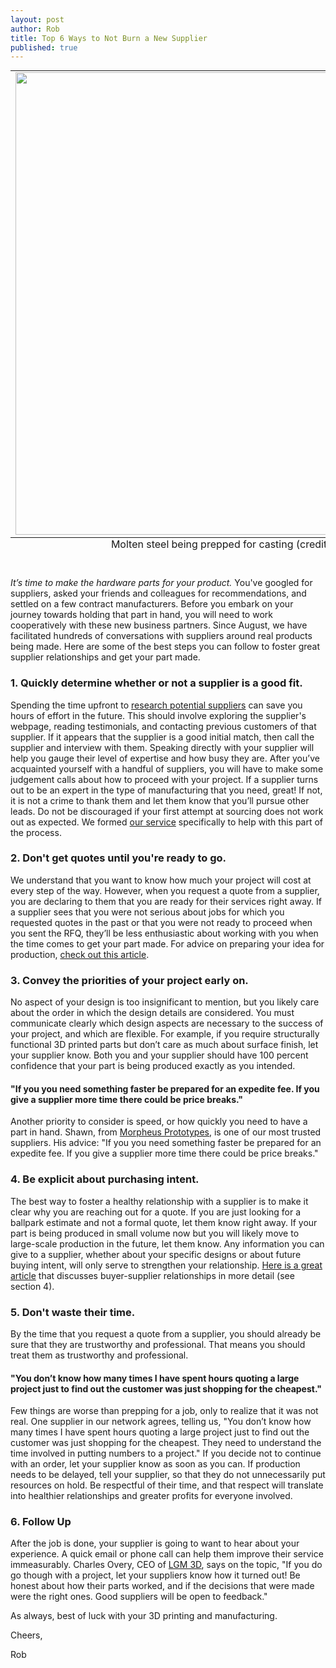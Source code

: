 ```yaml
--- 
layout: post
author: Rob
title: Top 6 Ways to Not Burn a New Supplier
published: true
---
```


<table class="image" style="margin: auto;">
<caption align="bottom">Molten steel being prepped for casting (credit: <a href="http://upload.wikimedia.org/wikipedia/commons/4/48/Gussmetallschmelze.jpg" target="_blank">Wikipedia</a>)</caption>
<tr><td><img src="https://s3.amazonaws.com/supplybetter_images/Blog+Images/Gussmetallschmelze.jpg" width="740"></td></tr>
</table>

<p><br><i>It’s time to make the hardware parts for your product.</i> You've googled for suppliers, asked your friends and colleagues for recommendations, and settled on a few contract manufacturers. Before you embark on your journey towards holding that part in hand, you will need to work cooperatively with these new business partners. Since August, we have facilitated hundreds of conversations with suppliers around real products being made. Here are some of the best steps you can follow to foster great supplier relationships and get your part made.</p>

<h3>1. Quickly determine whether or not a supplier is a good fit.</h3>
<p>Spending the time upfront to <a href="http://www.zycus.com/blog/supplier-management/the-supplier-information-performance-dossier-part-2-supplier-information-management.html" target="_blank">research potential suppliers</a> can save you hours of effort in the future. This should involve exploring the supplier's webpage, reading testimonials, and contacting previous customers of that supplier. If it appears that the supplier is a good initial match, then call the supplier and interview with them. Speaking directly with your supplier will help you gauge their level of expertise and how busy they are. After you’ve acquainted yourself with a handful of suppliers, you will have to make some judgement calls about how to proceed with your project. If a supplier turns out to be an expert in the type of manufacturing that you need, great! If not, it is not a crime to thank them and let them know that you’ll pursue other leads. Do not be discouraged if your first attempt at sourcing does not work out as expected.  We formed <a href="https://supplybetter.com" target="_blank">our service</a> specifically to help with this part of the process.</p>

<h3>2. Don't get quotes until you're ready to go.</h3>
<p>We understand that you want to know how much your project will cost at every step of the way. However, when you request a quote from a supplier, you are declaring to them that you are ready for their services right away. If a supplier sees that you were not serious about jobs for which you requested quotes in the past or that you were not ready to proceed when you sent the RFQ, they’ll be less enthusiastic about working with you when the time comes to get your part made. For advice on preparing your idea for production, <a href="http://www.businessweek.com/smallbiz/content/oct2009/sb2009102_031287.htm" target="_blank">check out this article</a>.</p>


<h3>3. Convey the priorities of your project early on.</h3>
<p>No aspect of your design is too insignificant to mention, but you likely care about the order in which the design details are considered. You must communicate clearly which design aspects are necessary to the success of your project, and which are flexible. For example, if you require structurally functional 3D printed parts but don’t care as much about surface finish, let your supplier know. Both you and your supplier should have 100 percent confidence that your part is being produced exactly as you intended.</p>

<h4>"If you you need something faster be prepared for an expedite fee. If you give a supplier more time there could be price breaks."</h4>

<p>Another priority to consider is speed, or how quickly you need to have a part in hand. Shawn, from <a href="http://www.morpheusrp.com" target="_blank">Morpheus Prototypes</a>, is one of our most trusted suppliers. His advice: "If you you need something faster be prepared for an expedite fee. If you give a supplier more time there could be price breaks."</p>


<h3>4. Be explicit about purchasing intent.</h3>
<p>The best way to foster a healthy relationship with a supplier is to make it clear why you are reaching out for a quote. If you are just looking for a ballpark estimate and not a formal quote, let them know right away. If your part is being produced in small volume now but you will likely move to large-scale production in the future, let them know. Any information you can give to a supplier, whether about your specific designs or about future buying intent, will only serve to strengthen your relationship. <a href="http://www.ladieswholaunch.com/magazine/fa-planecomfort/1407" target="_blank">Here is a great article</a> that discusses buyer-supplier relationships in more detail (see section 4).</p>


<h3>5. Don't waste their time.</h3>
<p>By the time that you request a quote from a supplier, you should already be sure that they are trustworthy and professional. That means you should treat them as trustworthy and professional.</p>

<h4>"You don’t know how many times I have spent hours quoting a large project just to find out the customer was just shopping for the cheapest."</h4>

<p>Few things are worse than prepping for a job, only to realize that it was not real. One supplier in our network agrees, telling us, "You don’t know how many times I have spent hours quoting a large project just to find out the customer was just shopping for the cheapest. They need to understand the time involved in putting numbers to a project." If you decide not to continue with an order, let your supplier know as soon as you can. If production needs to be delayed, tell your supplier, so that they do not unnecessarily put resources on hold. Be respectful of their time, and that respect will translate into healthier relationships and greater profits for everyone involved.</p>

<h3>6. Follow Up</h3>
<p>After the job is done, your supplier is going to want to hear about your experience. A quick email or phone call can help them improve their service immeasurably. Charles Overy, CEO of <a href="http://www.lgm3d.com" target="_blank">LGM 3D</a>, says on the topic, "If you do go though with a project, let your suppliers know how it turned out! Be honest about how their parts worked, and if the decisions that were made were the right ones. Good suppliers will be open to feedback."</p>

<p>As always, best of luck with your 3D printing and manufacturing.</p>

<p>Cheers,

Rob<p>